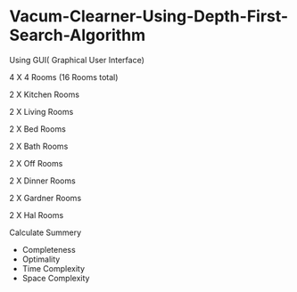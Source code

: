 ﻿# Vacum-Clearner-Using-Depth-First-Search-Algorithm
Using GUI( Graphical User Interface)

4 X 4 Rooms (16 Rooms total)

2 X Kitchen Rooms 

2 X Living Rooms

2 X Bed Rooms

2 X Bath Rooms

2 X Off Rooms

2 X Dinner Rooms

2 X Gardner Rooms

2 X Hal Rooms


Calculate Summery
- Completeness
- Optimality
- Time Complexity
- Space Complexity
